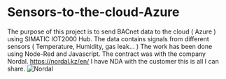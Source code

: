 # Sensors-to-the-cloud-Azure
The purpose of this project is to send BACnet data to the cloud ( Azure ) using SIMATIC IOT2000 Hub. The data contains signals from different sensors ( Temperature, Humidity, gas leak... )
The work has been done using Node-Red and Javascript.
The contract was with the company Nordal. https://nordal.kz/en/
I have NDA with the customer this is all I can share.
![Nordal](https://user-images.githubusercontent.com/44755977/60194232-eb837f00-9806-11e9-8015-7fef848849e7.png)
